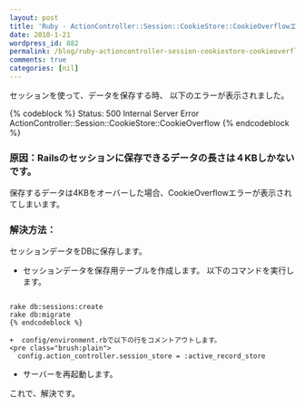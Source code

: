 ```yaml
---
layout: post
title: 'Ruby - ActionController::Session::CookieStore::CookieOverflowエラー'
date: 2010-1-21
wordpress_id: 882
permalink: /blog/ruby-actioncontroller-session-cookiestore-cookieoverflow-error
comments: true
categories: [nil]
---
```

セッションを使って、データを保存する時、
以下のエラーが表示されました。

{% codeblock %}
Status: 500 Internal Server Error
ActionController::Session::CookieStore::CookieOverflow
{% endcodeblock %}

### 原因：Railsのセッションに保存できるデータの長さは４KBしかないです。
保存するデータは4KBをオーバーした場合、CookieOverflowエラーが表示されてしまいます。

### 解決方法：
セッションデータをDBに保存します。

+  セッションデータを保存用テーブルを作成します。
以下のコマンドを実行します。

```plain

rake db:sessions:create
rake db:migrate
{% endcodeblock %}

+  config/environment.rbで以下の行をコメントアウトします。
<pre class="brush:plain">
  config.action_controller.session_store = :active_record_store

```

+  サーバーを再起動します。

これで、解決です。
